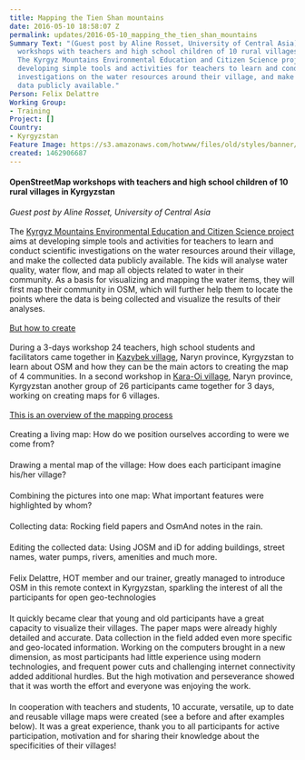 ```yaml
---
title: Mapping the Tien Shan mountains
date: 2016-05-10 18:58:07 Z
permalink: updates/2016-05-10_mapping_the_tien_shan_mountains
Summary Text: "(Guest post by Aline Rosset, University of Central Asia) OpenStreetMap
  workshops with teachers and high school children of 10 rural villages in Kyrgyzstan.
  The Kyrgyz Mountains Environmental Education and Citizen Science project aims at
  developing simple tools and activities for teachers to learn and conduct scientific
  investigations on the water resources around their village, and make the collected
  data publicly available."
Person: Felix Delattre
Working Group:
- Training
Project: []
Country:
- Kyrgyzstan
Feature Image: https://s3.amazonaws.com/hotwww/files/old/styles/banner/public/kyrgyz8.jpg
created: 1462906687
---
```


<h4>OpenStreetMap workshops with teachers and high school children of 10 rural villages in Kyrgyzstan&nbsp;</h4><p><em>Guest post by Aline Rosset, University of Central Asia</em><br><br><img class="image-medium" style="float: left; margin-left: 10px; margin-right: 10px;" src="https://s3.amazonaws.com/hotwww/files/old/styles/medium/public/kyrgyz1.jpg?itok=a4zSrLP3" alt="" style="width:220px;height:164px">The <a href="http://ocsdnet.org/projects/kmeecs/" target="_blank">Kyrgyz Mountains Environmental Education and Citizen Science project</a> aims at developing simple tools and activities for teachers to learn and conduct scientific investigations on the water resources around their village, and make the collected data publicly available.&nbsp;The kids will analyse water quality, water flow, and map all objects related to water in their community.&nbsp;As a basis for visualizing and mapping the water items, they will first map their community in OSM, which will further help them to locate the points where the data is being collected and visualize the results of their analyses.<br><br><span style="text-decoration: underline;">But how to create</span><br><br>During a 3-days workshop 24 teachers, high school students and facilitators came together in <a href="https://www.openstreetmap.org/#map=14/41.0367/75.5333" target="_blank">Kazybek village</a>, Naryn province, Kyrgyzstan to learn about OSM and how they can be the main actors to creating the map of 4 communities. In a second workshop in <a href="https://www.openstreetmap.org/#map=15/41.4580/75.1151" target="_blank">Kara-Oi village</a>, Naryn province, Kyrgyzstan another group of 26 participants came together for 3 days, working on creating maps for 6 villages. <br><br><span style="text-decoration: underline;">This is an overview of the mapping process</span><br><br>Creating a living map: How do we position ourselves according to were we come from?<br><img class="image-large" style="margin: 10px;" src="https://s3.amazonaws.com/hotwww/files/old/styles/large/public/kyrgyz2.jpg?itok=zy1CH2nx" alt="" style="width:480px;height:318px"><br>Drawing a mental map of the village: How does each participant imagine his/her village?<br><img class="image-medium" style="margin: 10px;" src="https://s3.amazonaws.com/hotwww/files/old/styles/medium/public/kyrgyz3.jpg?itok=LAp8TKHv" alt="" style="width:220px;height:146px"><img class="image-medium" style="margin: 10px;" src="https://s3.amazonaws.com/hotwww/files/old/styles/medium/public/kyrgyz4.jpg?itok=J9k9xE7n" alt="" style="width:220px;height:146px"><br>Combining the pictures into one map: What important features were highlighted by whom?<br><img class="image-medium" style="margin: 10px;" src="https://s3.amazonaws.com/hotwww/files/old/styles/medium/public/kyrgyz5.jpg?itok=f4JVrq4z" alt="" style="width:220px;height:146px"><img class="image-medium" style="margin: 10px;" src="https://s3.amazonaws.com/hotwww/files/old/styles/medium/public/kyrgyz6.jpg?itok=d15Z6eLG" alt="" style="width:220px;height:165px"><br>Collecting data: Rocking field papers and OsmAnd notes in the rain.<br><img class="image-medium" style="margin: 10px;" src="https://s3.amazonaws.com/hotwww/files/old/styles/medium/public/kyrgyz7.jpg?itok=i-DnZjdW" alt="" style="width:220px;height:146px"><img class="image-medium" style="margin: 10px;" src="https://s3.amazonaws.com/hotwww/files/old/styles/medium/public/kyrgyz8.jpg?itok=T6h5CfFK" alt="" style="width:220px;height:146px"><br>Editing the collected data: Using JOSM and iD for adding buildings, street names, water pumps, rivers, amenities and much more.<br><img class="image-medium" style="margin: 10px;" src="https://s3.amazonaws.com/hotwww/files/old/styles/medium/public/kyrgyz9.jpg?itok=K0yVRezj" alt="" style="width:220px;height:146px"><img class="image-medium" style="margin: 10px;" src="https://s3.amazonaws.com/hotwww/files/old/styles/medium/public/kyrgyz10.jpg?itok=bTnrX-Z4" alt="" style="width:220px;height:146px"><br><a title="http://felix.delattre.de" target="_blank">Felix Delattre</a>, HOT member and our trainer, greatly managed to introduce OSM in this remote context in Kyrgyzstan, sparkling the interest of all the participants for open geo-technologies<br><img class="image-medium" style="margin: 10px;" src="https://s3.amazonaws.com/hotwww/files/old/styles/medium/public/kyrgyz12.jpg?itok=H3RVuVxp" alt="" style="width:220px;height:146px"><br>It quickly became clear that young and old participants have a great capacity to visualize their villages. The paper maps were already highly detailed and accurate. Data collection in the field added even more specific and geo-located information. Working on the computers brought in a new dimension, as most participants had little experience using modern technologies, and frequent power cuts and challenging internet connectivity added additional hurdles. But the high motivation and perseverance showed that it was worth the effort and everyone was enjoying the work.<br><img class="image-large" style="margin: 10px;" src="https://s3.amazonaws.com/hotwww/files/old/styles/large/public/kyrgyz11.jpg?itok=97-X9gSB" alt="" style="width:480px;height:318px"><br>In cooperation with teachers and students, 10 accurate, versatile, up to date and reusable village maps were created (see a before and after examples below). It was a great experience, thank you to all participants for active participation, motivation and for sharing their knowledge about the specificities of their villages!</p><p>&nbsp;<img class="image-large" style="margin: 10px;" src="https://s3.amazonaws.com/hotwww/files/old/styles/large/public/kyrgyz13.jpg?itok=lnVFe9RG" alt="" style="width:480px;height:318px"><img class="image-large" style="margin: 10px;" src="https://s3.amazonaws.com/hotwww/files/old/styles/large/public/kyrgyz-map-compare-1.jpg?itok=n61CCA4-" alt="" style="width:480px;height:214px"><img class="image-large" style="margin: 10px;" src="https://s3.amazonaws.com/hotwww/files/old/styles/large/public/kyrgyz-map-compare-2.jpg?itok=IhyBoCA_" alt="" style="width:480px;height:247px"></p>
